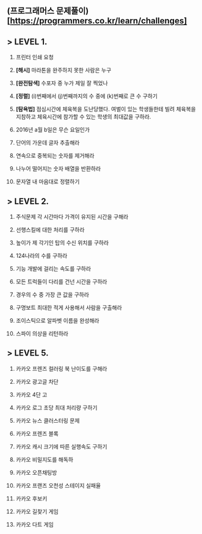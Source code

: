 ## **(프로그래머스 문제풀이)[https://programmers.co.kr/learn/challenges]**

## > LEVEL 1.<br/>
1. 프린터 인쇄 요청

2. **[해시]** 마라톤을 완주하지 못한 사람은 누구

3. **[완전탐색]** 수포자 중 누가 제일 잘 찍었나

4. **[정렬]** (i)번째에서 (j)번째까지의 수 중에 (k)번째로 큰 수 구하기

5. **[탐욕법]** 점심시간에 체육복을 도난당했다. 여벌이 있는 학생들한테 빌려 체육복을 지참하고 체육시간에 참가할 수 있는 학생의 최대값을 구하라.

6. 2016년 a월 b일은 무슨 요일인가

7. 단어의 가운데 글자 추출해라

8. 연속으로 중복되는 숫자를 제거해라

9. 나누어 떨어지는 숫자 배열을 반환하라

10. 문자열 내 마음대로 정렬하기

## > LEVEL 2.<br/>
1. 주식문제 각 시간마다 가격이 유지된 시간을 구해라

2. 선행스킬에 대한 처리를 구하라

3. 높이가 제 각기인 탑의 수신 위치를 구하라

4. 124나라의 수를 구하라

5. 기능 개발에 걸리는 속도를 구하라

6. 모든 트럭들이 다리를 건넌 시간을 구하라

7. 경우의 수 중 가장 큰 값을 구하라

8. 구명보트 최대한 적게 사용해서 사람을 구출해라

9. 조이스틱으로 알파벳 이름을 완성해라

10. 스파이 의상을 리턴하라

## > LEVEL 5.<br/>

1. 카카오 프렌즈 컬러링 북 난이도를 구해라

2. 카카오 광고글 차단

3. 카카오 4단 고

4. 카카오 로그 초당 최대 처리량 구하기

5. 카카오 뉴스 클러스터링 문제

6. 카카오 프렌즈 블록

7. 카카오 캐시 크기에 따른 실행속도 구하기

8. 카카오 비밀지도를 해독하

9. 카카오 오픈채팅방

10. 카카오 프랜즈 오천성 스테이지 실패율

11. 카카오 후보키

12. 카카오 길찾기 게임

13. 카카오 다트 게임